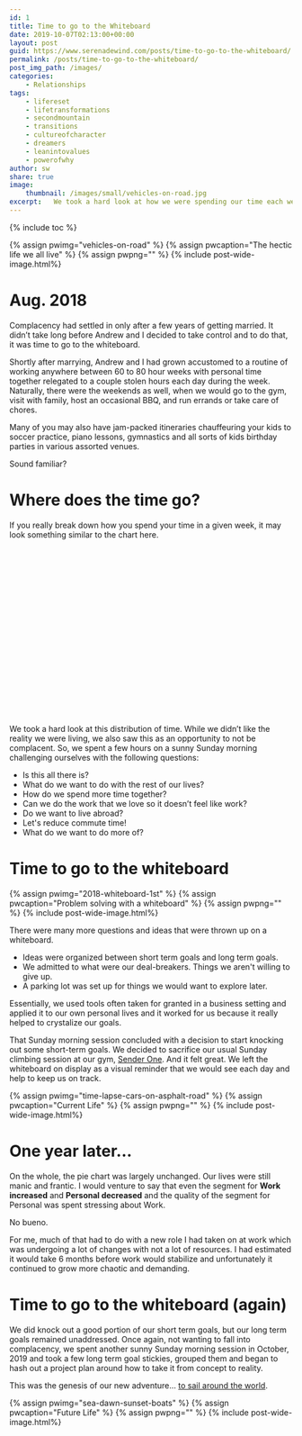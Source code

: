 ```yaml
---
id: 1
title: Time to go to the Whiteboard
date: 2019-10-07T02:13:00+00:00
layout: post
guid: https://www.serenadewind.com/posts/time-to-go-to-the-whiteboard/
permalink: /posts/time-to-go-to-the-whiteboard/
post_img_path: /images/
categories:
    - Relationships
tags:
    - lifereset
    - lifetransformations
    - secondmountain
    - transitions
    - cultureofcharacter
    - dreamers
    - leanintovalues
    - powerofwhy
author: sw
share: true
image:
    thumbnail: /images/small/vehicles-on-road.jpg 
excerpt:   We took a hard look at how we were spending our time each week. While we didn’t like what we were seeing, we also saw this as an opportunity to ask some hard questions. And to solve them, it was time to go to the whiteboard.
---
```

<script type="text/javascript" src="https://www.amcharts.com/lib/3/amcharts.js"></script>
<script type="text/javascript" src="https://www.amcharts.com/lib/3/pie.js"></script>
<script type="text/javascript" src="https://www.amcharts.com/lib/3/themes/light.js"></script>
<script src="/assets/js/white-board-chart.js"></script>

{% include toc %}

{% assign pwimg="vehicles-on-road" %}
{% assign pwcaption="The hectic life we all live" %}
{% assign pwpng="" %}
{% include post-wide-image.html%}

# Aug. 2018

Complacency had settled in only after a few years of getting married. It didn’t take long before Andrew and I decided to take control and to do that, it was time to go to the whiteboard.

Shortly after marrying, Andrew and I had grown accustomed to a routine of working anywhere between 60 to 80 hour weeks with personal time together relegated to a couple stolen hours each day during the week. Naturally, there were the weekends as well, when we would go to the gym, visit with family, host an occasional BBQ, and run errands or take care of chores.

Many of you may also have jam-packed itineraries chauffeuring your kids to soccer practice, piano lessons, gymnastics and all sorts of kids birthday parties in various assorted venues.

Sound familiar?

# Where does the time go?

If you really break down how you spend your time in a given week, it may look something similar to the chart here.

<div id="chartdiv" style="width: 100%; height: 300px;"></div>

We took a hard look at this distribution of time. While we didn’t like the reality we were living, we also saw this as an opportunity to not be complacent. So, we spent a few hours on a sunny Sunday morning challenging ourselves with the following questions:

-  Is this all there is?
-  What do we want to do with the rest of our lives?
-  How do we spend more time together?
-  Can we do the work that we love so it doesn’t feel like work?
-  Do we want to live abroad?
-  Let's reduce commute time!
-  What do we want to do more of?

# Time to go to the whiteboard

{% assign pwimg="2018-whiteboard-1st" %}
{% assign pwcaption="Problem solving with a whiteboard" %}
{% assign pwpng="" %}
{% include post-wide-image.html%}


There were many more questions and ideas that were thrown up on a whiteboard.

-  Ideas were organized between short term goals and long term goals.
-  We admitted to what were our deal-breakers. Things we aren't willing to give up.
-  A parking lot was set up for things we would want to explore later.

Essentially, we used tools often taken for granted in a business setting and applied it to our own personal lives and it worked for us because it really helped to crystalize our goals.

That Sunday morning session concluded with a decision to start knocking out some short-term goals. We decided to sacrifice our usual Sunday climbing session at our gym, [Sender One](https://www.senderoneclimbing.com/ "Sender One website"). And it felt great. We left the whiteboard on display as a visual reminder that we would see each day and help to keep us on track.

{% assign pwimg="time-lapse-cars-on-asphalt-road" %}
{% assign pwcaption="Current Life" %}
{% assign pwpng="" %}
{% include post-wide-image.html%}


# One year later&#8230;

On the whole, the pie chart was largely unchanged. Our lives were still manic and frantic. I would venture to say that even the segment for **Work increased** and **Personal decreased** and the quality of the segment for Personal was spent stressing about Work.

No bueno.

For me, much of that had to do with a new role I had taken on at work which was undergoing a lot of changes with not a lot of resources. I had estimated it would take 6 months before work would stabilize and unfortunately it continued to grow more chaotic and demanding.

# Time to go to the whiteboard (again)

We did knock out a good portion of our short term goals, but our long term goals remained unaddressed. Once again, not wanting to fall into complacency, we spent another sunny Sunday morning session in October, 2019 and took a few long term goal stickies, grouped them and began to hash out a project plan around how to take it from concept to reality.

This was the genesis of our new adventure... [to sail around the world](https://serenadewind.com/relationships/sailing-around-the-world/ "Sailing around the world").

{% assign pwimg="sea-dawn-sunset-boats" %}
{% assign pwcaption="Future Life" %}
{% assign pwpng="" %}
{% include post-wide-image.html%}
